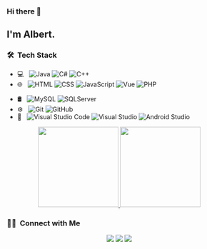 ### Hi there 👋

<h2>I'm Albert.</h2>

<h3> 🛠 &nbsp;Tech Stack</h3>

- 💻 &nbsp;
  ![Java](https://img.shields.io/badge/-Java-333333?style=flat&logo=java&logoColor=e57110)
  ![C#](https://img.shields.io/badge/-C-333333?style=flat&logo=c-sharp&logoColor=9757cf)
  ![C++](https://img.shields.io/badge/-C++-333333?style=flat&logo=c++&logoColor=9757cf)
- 🌐 &nbsp;
  ![HTML](https://img.shields.io/badge/-HTML-333333?style=flat&logo=HTML5)
  ![CSS](https://img.shields.io/badge/-CSS-333333?style=flat&logo=CSS3&logoColor=1572B6)
  ![JavaScript](https://img.shields.io/badge/-JavaScript-333333?style=flat&logo=javascript)
  ![Vue](https://img.shields.io/badge/-Vue-333333?style=flat&logo=vue)
  ![PHP](https://img.shields.io/badge/-PHP-333333?style=flat&logo=php)
<!--
  ![Bootstrap](https://img.shields.io/badge/-Bootstrap-333333?style=flat&logo=bootstrap&logoColor=563D7C)
  ![Node.js](https://img.shields.io/badge/-Node.js-333333?style=flat&logo=node.js)
-->
- 🛢 &nbsp;
  ![MySQL](https://img.shields.io/badge/-MySQL-333333?style=flat&logo=mysql)
  ![SQLServer](https://img.shields.io/badge/-SQLServer-333333?style=flat&logo=sqlserver)
- ⚙️ &nbsp;
  ![Git](https://img.shields.io/badge/-Git-333333?style=flat&logo=git)
  ![GitHub](https://img.shields.io/badge/-GitHub-333333?style=flat&logo=github)
- 🔧 &nbsp;
  ![Visual Studio Code](https://img.shields.io/badge/-Visual%20Studio%20Code-333333?style=flat&logo=visual-studio&logoColor=007ACC)
  ![Visual Studio](https://img.shields.io/badge/-Visual%20Studio-333333?style=flat&logo=visual-studio-code&logoColor=9757cf)
  ![Android Studio](https://img.shields.io/badge/-Android%20Studio-333333?style=flat&logo=android-studio&logoColor=4cdf8e)


<p align="center">
<a href="https://github.com/albertricart">
  <img height="180em" src="https://github-readme-stats.vercel.app/api?username=albertricart&show_icons=true&theme=radical" />
  <img height="180em" src="https://github-readme-stats-eight-theta.vercel.app/api/top-langs/?username=albertricart&theme=radical&layout=compact&exclude_lang=java+r" />
</a>
</p>


<h3> 🤝🏻 &nbsp;Connect with Me </h3>

<p align="center">
<a href="https://albert-ricart.jimdosite.com"><img src="https://img.shields.io/badge/-albertricart-3423A6?style=flat-square&logo=Google-Chrome&logoColor=white"/></a>
<a href="https://www.linkedin.com/in/albert-ricart"><img src="https://img.shields.io/badge/-Albert%20Ricart-0077B5?style=flat-square&logo=Linkedin&logoColor=white"/></a>
<a href="mailto:albert.ricartt@gmail.com"><img src="https://img.shields.io/badge/-albert.ricartt@gmail.com-D14836?style=flat-square&logo=Gmail&logoColor=white"/></a>
